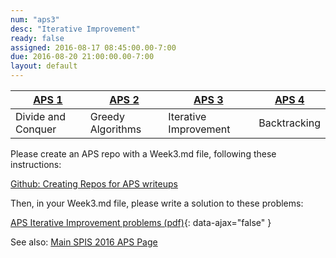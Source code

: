 ```yaml
---
num: "aps3"
desc: "Iterative Improvement"
ready: false
assigned: 2016-08-17 08:45:00.00-7:00
due: 2016-08-20 21:00:00.00-7:00
layout: default
---
```




| [APS 1](/hwk/aps1/) | [APS 2](/hwk/aps2/) | [APS 3](/hwk/aps3/)   | [APS 4](/hwk/aps4/) | 
|---------------------|---------------------|-----------------------|---------------------|
| Divide and Conquer  | Greedy Algorithms   | Iterative Improvement | Backtracking        |


Please create an APS repo with a Week3.md file, following these instructions:

[Github: Creating Repos for APS writeups](/topics/github_aps_writeups/)

Then, in your Week3.md file, please write a solution to these problems:

[APS Iterative Improvement problems (pdf)](aps_ii_problems.pdf){: data-ajax="false" }

See also: [Main SPIS 2016 APS Page](https://sites.google.com/a/eng.ucsd.edu/spis/home/AcademicProgram/2016_aps)
